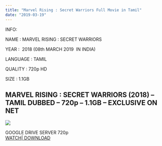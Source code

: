 ```yaml
---
title: "Marvel Rising : Secret Warriors Full Movie in Tamil"
date: "2019-03-19"
---
```


INFO:

NAME : MARVEL RISING : SECRET WARRIORS

YEAR :  2018 (08th MARCH 2019  IN INDIA)

LANGUAGE : TAMIL

QUALITY : 720p HD

SIZE : 1.1GB

## MARVEL RISING : SECRET WARRIORS (2018) – TAMIL DUBBED – 720p – 1.1GB – EXCLUSIVE ON NET

[![](https://2.bp.blogspot.com/-i4Cgy3RlfCg/XIJXnlsEaQI/AAAAAAAABE4/d203_LzZEbs0phAJbnGgRLxUAFWwU8P-ACLcBGAs/s280/marvel{8cd00c2b6371b4e82b2136421417e8ecb96b705ea6eb9720573582fbfe11734e}2Brising.jpg)](https://2.bp.blogspot.com/-i4Cgy3RlfCg/XIJXnlsEaQI/AAAAAAAABE4/d203_LzZEbs0phAJbnGgRLxUAFWwU8P-ACLcBGAs/s1600/marvel{8cd00c2b6371b4e82b2136421417e8ecb96b705ea6eb9720573582fbfe11734e}2Brising.jpg)

GOOGLE DRIVE SERVER 720p  
[WATCH| DOWNLOAD](https://clk.ink/ktKhTX0)
